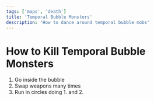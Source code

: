 ```yaml
---
tags: ['maps', 'death']
title: 'Temporal Bubble Monsters'
description: 'How to dance around temporal bubble mobs'
---
```


# How to Kill Temporal Bubble Monsters

1. Go inside the bubble
2. Swap weapons many times
3. Run in circles doing 1. and 2.
